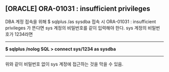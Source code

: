 ## [ORACLE] ORA-01031 : insufficient privileges

DBA 계정 접속을 위해
$ sqlplus /as sysdba 접속 시 ORA-01031 : insufficient privileges 가 뜬다면
sys 계정의 비밀번호를 같이 입력해야 한다.
sys 계정의 비밀번호가 1234라면

---

**$ sqlplus /nolog
SQL > connect sys/1234 as sysdba**

---

위와 같이 비밀번호 없이 sys 계정에 접근하는 것을 막을 수 있음.